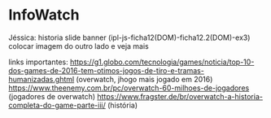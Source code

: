 # InfoWatch
 
Jéssica:
historia    slide banner (ipl-js-ficha12(DOM)-ficha12.2(DOM)-ex3)
            colocar imagem do outro lado e veja mais

links importantes:
https://g1.globo.com/tecnologia/games/noticia/top-10-dos-games-de-2016-tem-otimos-jogos-de-tiro-e-tramas-humanizadas.ghtml (overwatch, jhogo mais jogado em 2016)
https://www.theenemy.com.br/pc/overwatch-60-milhoes-de-jogadores (jogadores de overwatch)
https://www.fragster.de/br/overwatch-a-historia-completa-do-game-parte-iii/ (história)



